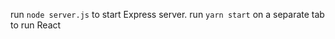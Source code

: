 run ```node server.js``` to start Express server.
run ```yarn start``` on a separate tab to run React
